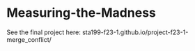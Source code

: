 # Measuring-the-Madness
See the final project here: sta199-f23-1.github.io/project-f23-1-merge_conflict/
